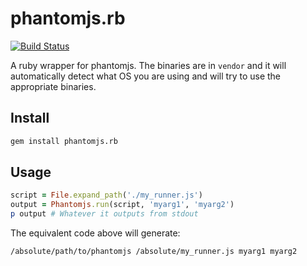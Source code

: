 # phantomjs.rb

[![Build Status](https://secure.travis-ci.org/westoque/phantomjs.rb.png?branch=master)](http://travis-ci.org/westoque/phantomjs.rb)

A ruby wrapper for phantomjs. The binaries are in `vendor` and it will
automatically detect what OS you are using and will try to use the
appropriate binaries.

## Install

```sh
gem install phantomjs.rb
```

## Usage

```rb
script = File.expand_path('./my_runner.js')
output = Phantomjs.run(script, 'myarg1', 'myarg2')
p output # Whatever it outputs from stdout
```

The equivalent code above will generate:

```sh
/absolute/path/to/phantomjs /absolute/my_runner.js myarg1 myarg2
```
